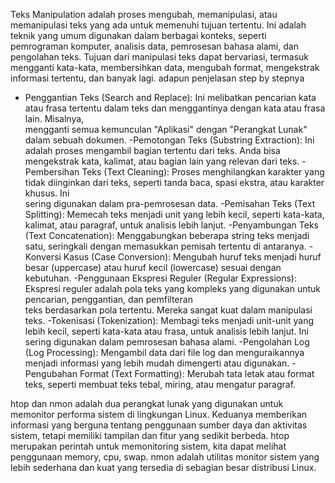 Teks Manipulation adalah proses mengubah, memanipulasi, atau memanipulasi teks yang ada untuk memenuhi tujuan tertentu. Ini adalah teknik yang umum digunakan dalam berbagai konteks, seperti pemrograman komputer, analisis data, pemrosesan bahasa alami, dan pengolahan teks. Tujuan dari manipulasi teks dapat bervariasi, termasuk mengganti kata-kata, membersihkan data, mengubah format, mengekstrak informasi tertentu, dan banyak lagi. adapun penjelasan step by stepnya
  - Penggantian Teks (Search and Replace): Ini melibatkan pencarian kata atau frasa tertentu dalam teks dan menggantinya dengan kata atau frasa lain. Misalnya,       
    mengganti semua kemunculan "Aplikasi" dengan "Perangkat Lunak" dalam sebuah dokumen.
  -Pemotongan Teks (Substring Extraction): Ini adalah proses mengambil bagian tertentu dari teks. Anda bisa mengekstrak kata, kalimat, atau bagian lain yang relevan     dari teks.
  -Pembersihan Teks (Text Cleaning): Proses menghilangkan karakter yang tidak diinginkan dari teks, seperti tanda baca, spasi ekstra, atau karakter khusus. Ini   
   sering digunakan dalam pra-pemrosesan data.
  -Pemisahan Teks (Text Splitting): Memecah teks menjadi unit yang lebih kecil, seperti kata-kata, kalimat, atau paragraf, untuk analisis lebih lanjut.
  -Penyambungan Teks (Text Concatenation): Menggabungkan beberapa string teks menjadi satu, seringkali dengan memasukkan pemisah tertentu di antaranya.
  -Konversi Kasus (Case Conversion): Mengubah huruf teks menjadi huruf besar (uppercase) atau huruf kecil (lowercase) sesuai dengan kebutuhan.
  -Penggunaan Ekspresi Reguler (Regular Expressions): Ekspresi reguler adalah pola teks yang kompleks yang digunakan untuk pencarian, penggantian, dan pemfilteran   
   teks berdasarkan pola tertentu. Mereka sangat kuat dalam manipulasi teks.
  -Tokenisasi (Tokenization): Membagi teks menjadi unit-unit yang lebih kecil, seperti kata-kata atau frasa, untuk analisis lebih lanjut. Ini sering digunakan dalam     pemrosesan bahasa alami.
  -Pengolahan Log (Log Processing): Mengambil data dari file log dan menguraikannya menjadi informasi yang lebih mudah dimengerti atau digunakan.
  -Pengubahan Format (Text Formatting): Merubah tata letak atau format teks, seperti membuat teks tebal, miring, atau mengatur paragraf.

htop dan nmon adalah dua perangkat lunak yang digunakan untuk memonitor performa sistem di lingkungan Linux. Keduanya memberikan informasi yang berguna tentang penggunaan sumber daya dan aktivitas sistem, tetapi memiliki tampilan dan fitur yang sedikit berbeda. htop merupakan perintah untuk memonitoring sistem, kita dapat melihat penggunaan memory, cpu, swap. nmon adalah utilitas monitor sistem yang lebih sederhana dan kuat yang tersedia di sebagian besar distribusi Linux.

